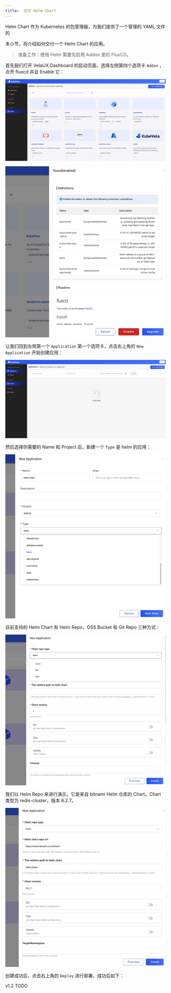 ```yaml
---
title:  交付 Helm Chart
---
```


Helm Chart 作为 Kubernetes 的包管理器，为我们提供了一个管理的 YAML 文件的

本小节，将介绍如何交付一个 Helm Chart 的应用。

> 准备工作：使用 Helm 需要先启用 Addon 里的 FluxCD。

首先我们打开 VelaUX Dashboard 的启动页面，选择左侧第四个选项卡 `Addon` ，点开 fluxcd 并且 Enable 它：

![](../resources/addon-helm-chart-deliver-app.jpg)

![](../resources/fluxcd-helm-chart-deliver-app.jpg)

让我们回到左侧第一个 `Application` 第一个选项卡，点击右上角的 `New Application` 开始创建应用：

![](../resources/dashboard.png)

然后选择你需要的 Name 和 Project 后，新建一个 `Type` 是 helm 的应用：

![](../resources/create-helm-chart-deliver-app.jpg)

目前支持的 Helm Chart 有 Helm Repo、OSS Bucket 和 Git Repo 三种方式：

![](../resources/type-helm-chart-deliver-app.jpg)

我们以 Helm Repo 来进行演示。它是来自 bitnami Helm 仓库的 Chart。Chart 类型为 redis-cluster，版本 6.2.7。

![](../resources/redis-helm-chart-deliver-app.jpg)

创建成功后，点击右上角的 `Deploy` 进行部署，成功后如下：

v1.2 TODO
